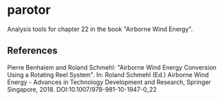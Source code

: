 # parotor
Analysis tools for chapter 22 in the book "Airborne Wind Energy".

## References
Pierre Benhaïem and Roland Schmehl: "Airborne Wind Energy Conversion Using a Rotating Reel System". In: Roland Schmehl (Ed.) Airborne Wind Energy - Advances in Technology Development and Research, Springer Singapore, 2018. DOI:10.1007/978-981-10-1947-0_22

